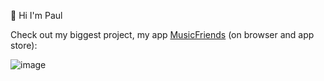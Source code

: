 👋 Hi I'm Paul
<!--
![NehKowp's GitHub stats](https://github-readme-stats.vercel.app/api?username=nehkowp&show_icons=true&ring_color=ffffff&text_color=ffffff&icon_color=ffffff&title_color=ffffff&bg_color=DEG,e86444,904e95)
-->
<!--![NehKowp's GitHub stats](https://github-readme-stats.vercel.app/api?username=nehkowp&show_icons=true&ring_color=ffffff&text_color=ffffff&icon_color=ffffff&title_color=ffffff&bg_color=DEG,e86444,904e95)-->
<!--![Top Langs](https://github-readme-stats.vercel.app/api/top-langs/?username=nehkowp&layout=compact&text_color=ffffff&icon_color=ffffff&title_color=ffffff&bg_color=DEG,e86444,904e95)
-->
Check out my biggest project, my app [MusicFriends](https://nehkowp.github.io/musicfriends/app "MusicFriends") (on browser and app store): 

![image](https://user-images.githubusercontent.com/90217593/235265062-0a279431-1b66-4e2e-9d2a-052828295fcd.png)
